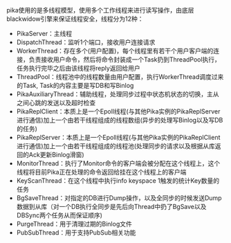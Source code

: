 pika使用的是多线程模型，使用多个工作线程来进行读写操作，由底层blackwidow引擎来保证线程安全，线程分为12种：

- PikaServer：主线程
- DispatchThread：监听1个端口，接收用户连接请求
- WorkerThread：存在多个(用户配置)，每个线程里有若干个用户客户端的连接，负责接收用户命令，然后将命令封装成一个Task扔到ThreadPool执行，任务执行完毕之后由该线程将reply返回给用户
- ThreadPool：线程池中的线程数量由用户配置，执行WorkerThread调度过来的Task, Task的内容主要是写DB和写Binlog
- PikaAuxiliaryThread：辅助线程，处理同步过程中状态机状态的切换，主从之间心跳的发送以及超时检查
- PikaReplClient：本质上是一个Epoll线程(与其他Pika实例的PikaReplServer进行通信)加上一个由若干线程组成的线程数组(异步的处理写Binlog以及写DB的任务)
- PikaReplServer：本质上是一个Epoll线程(与其他Pika实例的PikaReplClient进行通信)加上一个由若干线程组成的线程池(处理同步的请求以及根据从库返回的Ack更新Binlog滑窗)
- MonitorThread：执行了Monitor命令的客户端会被分配在这个线程上，这个线程将目前Pika正在处理的命令返回给挂在这个线程上的客户端
- KeyScanThread：在这个线程中执行info keyspace 1触发的统计Key数量的任务
- BgSaveThread：对指定的DB进行Dump操作，以及全同步的时候发送Dump数据到从库（对一个DB执行全同步是先后向Thread中扔了BgSave以及DBSync两个任务从而保证顺序)
- PurgeThread：用于清理过期的Binlog文件
- PubSubThread：用于支持PubSub相关功能
